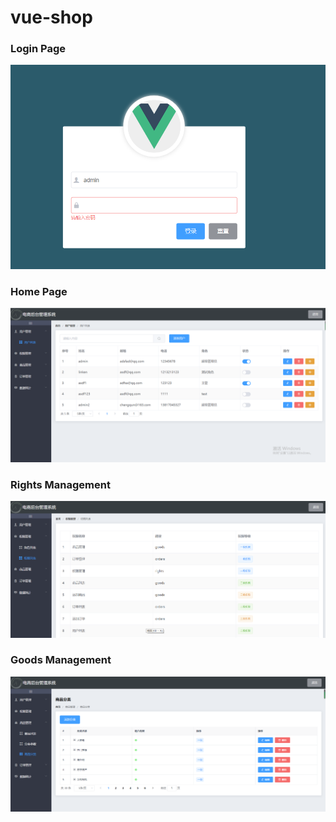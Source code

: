 # vue-shop

### Login Page
<img src="https://github.com/chengqunlin/vue-shop/raw/master/image/1662049949115.png" alt="1662049949115" style="zoom:60%;" />


### Home Page

![1662050463210](https://github.com/chengqunlin/vue-shop/raw/master/image/1662050463210.png)

### Rights Management
<img src="https://github.com/chengqunlin/vue-shop/raw/master/image/1662051046856.png" alt="1662051046856" style="zoom:60%;" />

### Goods Management
<img src="https://github.com/chengqunlin/vue-shop/raw/master/image/1662050640881.png" alt="1662050640881" style="zoom:60%;" />

### 
